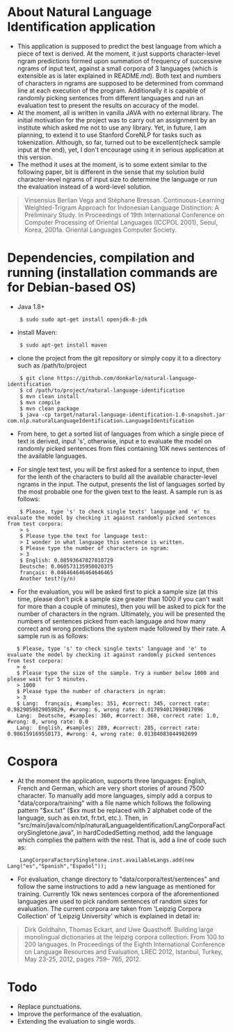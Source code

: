 # About Natural Language Identification application
 * This application is supposed to predict the best language from which a piece of text is derived. At the moment, it just supports character-level ngram predictions formed upon summation of frequency of successive ngrams of input text, against a small corpora of 3 languages (which is extensible as is later explained in README.md). Both text and numbers of characters in ngrams are supposed to be determined from command line at each execution of the program. Additionally it is capable of randomly picking sentences from different languages and run an evaluation test to present the results on accuracy of the model.  
 * At the moment, all is written in vanilla JAVA with no external library. The initial motivation for the project was to carry out an assignment by an institute which asked me not to use any library. Yet, in future, I am planning, to extend it to use Stanford CoreNLP for tasks such as tokenization. Although, so far, turned out to be excellent(check sample input at the end), yet, I don't encourage using it in serious application at this version. 
 * The method it uses at the moment, is to some extent similar to the following paper, bit is different in the sense that my solution build character-level ngrams of input size to determine the language or run the evaluation instead of a word-level solution. 
 > Vinsensius Berlian Vega and Stéphane Bressan. Continuous-Learning Weighted-Trigram Approach for Indonesian Language Distinction: A Preliminary Study. In Proceedings of 19th International Conference on Computer Processing of Oriental Languages (ICCPOL 2001), Seoul, Korea, 2001a. Oriental Languages Computer Society.

# Dependencies, compilation and running (installation commands are for Debian-based OS)
 * Java 1.8+
```
    $ sudo sudo apt-get install openjdk-8-jdk
```
 * install Maven:
```
    $ sudo apt-get install maven
```
 * clone the project from the git repository or simply copy it to a directory such as /path/to/project    
```
    $ git clone https://github.com/donkarlo/natural-language-identification
    $ cd /path/to/project/natural-language-identification
    $ mvn clean install
    $ mvn compile
    $ mvn clean package
    $ java -cp target/natural-language-identification-1.0-snapshot.jar com.nlp.naturalLanguageIdentification.LanguageIdentification
 ```
 * From here, to get a sorted list of languages from which a single piece of text is derived, input 's', otherwise, input e to evaluate the model on randomly picked sentences from files containing 10K news sentences of the available languages. 

 * For single text test, you will be first asked for a sentence to input, then for the lenth of the characters to build all the available character-level ngrams in the input. The output, presents the list of languages sorted by the most probable one for the given text to the least. A sample run is as follows:
```
	$ Please, type 's' to check single texts' language and 'e' to evaluate the model by checking it against randomly picked sentences from test corpora:
	> s
	$ Please type the text for language test: 
	> I wonder in what language this sentence is written.
	$ Please type the number of characters in ngram: 
	> 3
	$ English: 0.08593647027810729
	Deutsche: 0.060573135950020375
	français: 0.046464646464646465
	Another test?(y/n)
```
 * For the evaluation, you will be asked first to pick a sample size (at this time, please don't pick a sample size greater than 1000 if you can't wait for more than a couple of minutes), then you will be asked to pick for the number of characters in the ngram. Ultimately, you will be presented the numbers of sentences picked from each language and how many correct and wrong predictions the system made followed by their rate. A sample run is as follows:
 ```
	$ Please, type 's' to check single texts' language and 'e' to evaluate the model by checking it against randomly picked sentences from test corpora:
	> e
	$ Please type the size of the sample. Try a number below 1000 and please wait for 5 minutes.
	> 1000
	$ Please type the number of characters in ngram: 
	> 3
	$ Lang:  français, #samples: 351, #correct: 345, correct rate: 0.9829059829059829, #wrong: 6, wrong rate: 0.017094017094017096
	Lang:  Deutsche, #samples: 360, #correct: 360, correct rate: 1.0, #wrong: 0, wrong rate: 0.0
	Lang:  English, #samples: 289, #correct: 285, correct rate: 0.986159169550173, #wrong: 4, wrong rate: 0.01384083044982699
```  

# Cospora
 * At the moment the application, supports three languages: English, French and German, which are very short stories of around 7500 character. To manually add more languages, simply add a corpus to "data/corpora/training" with a file name which follows the following pattern "$xx.txt" ($xx must be replaced with 2 alphabet code of the language, such as en.txt, fr.txt, etc.). Then, in "src/main/java/com/nlp/naturalLanguageIdentification/LangCorporaFactorySingletone.java", in hardCodedSetting method, add the language which complies the pattern with the rest. That is, add a line of code such as: 
```
    LangCorporaFactorySingletone.inst.availableLangs.add(new Lang("es","Spanish","Español"));
``` 
* For evaluation, change directory to "data/corpora/test/sentences" and follow the same instructions to add a new language as mentioned for training. Currently 10k news sentences corpora of the aforementioned languages are used to pick random sentences of random sizes for evaluation. The current corpora are taken from 'Leipzig Corpora Collection' of 'Leipzig University' which is explained in detail in: 
> Dirk Goldhahn, Thomas Eckart, and Uwe Quasthoff. Building large monolingual
dictionaries at the leipzig corpora collection: From 100 to 200 languages. In
Proceedings of the Eighth International Conference on Language Resources
and Evaluation, LREC 2012, Istanbul, Turkey, May 23-25, 2012, pages 759–
765, 2012.

# Todo
 * Replace punctuations.
 * Improve the performance of the evaluation.
 * Extending the evaluation to single words.  